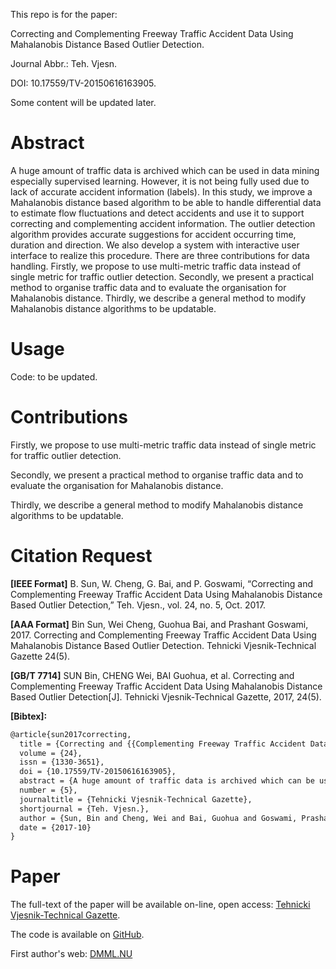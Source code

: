This repo is for the paper:

Correcting and Complementing Freeway Traffic Accident Data Using Mahalanobis Distance Based Outlier Detection. 

Journal Abbr.: Teh. Vjesn.

DOI: 10.17559/TV-20150616163905.

Some content will be updated later.

# Abstract
A huge amount of traffic data is archived which can be used in data mining especially supervised learning. However, it is not being fully used due to lack of accurate accident information (labels). In this study, we improve a Mahalanobis distance based algorithm to be able to handle differential data to estimate flow fluctuations and detect accidents and use it to support correcting and complementing accident information. The outlier detection algorithm provides accurate suggestions for accident occurring time, duration and direction. We also develop a system with interactive user interface to realize this procedure. There are three contributions for data handling. Firstly, we propose to use multi-metric traffic data instead of single metric for traffic outlier detection. Secondly, we present a practical method to organise traffic data and to evaluate the organisation for Mahalanobis distance. Thirdly, we describe a general method to modify Mahalanobis distance algorithms to be updatable.

# Usage
Code: to be updated. 

# Contributions
Firstly, we  propose to use multi-metric traffic data instead of single metric  for traffic outlier detection. 

Secondly, we present a practical method to organise traffic data and to evaluate the organisation for Mahalanobis distance. 

Thirdly, we describe a general method to modify Mahalanobis distance algorithms to be updatable.

# Citation Request
**[IEEE Format]** B. Sun, W. Cheng, G. Bai, and P. Goswami, “Correcting and Complementing Freeway Traffic Accident Data Using Mahalanobis Distance Based Outlier Detection,” Teh. Vjesn., vol. 24, no. 5, Oct. 2017.

**[AAA Format]** Bin Sun, Wei Cheng, Guohua Bai, and Prashant Goswami, 2017. Correcting and Complementing Freeway Traffic Accident Data Using Mahalanobis Distance Based Outlier Detection. Tehnicki Vjesnik-Technical Gazette 24(5).

**[GB/T 7714]** SUN Bin, CHENG Wei, BAI Guohua, et al. Correcting and Complementing Freeway Traffic Accident Data Using Mahalanobis Distance Based Outlier Detection[J]. Tehnicki Vjesnik-Technical Gazette, 2017, 24(5).

**[Bibtex]:**

```tex
@article{sun2017correcting,
  title = {Correcting and {{Complementing Freeway Traffic Accident Data Using Mahalanobis Distance Based Outlier Detection}}},
  volume = {24},
  issn = {1330-3651},
  doi = {10.17559/TV-20150616163905},
  abstract = {A huge amount of traffic data is archived which can be used in data mining especially supervised learning. However, it is not being fully used due to lack of accurate accident information (labels). In this study, we improve a Mahalanobis distance based algorithm to be able to handle differential data to estimate flow fluctuations and detect accidents and use it to support correcting and complementing accident information. The outlier detection algorithm provides accurate suggestions for accident occurring time, duration and direction. We also develop a system with interactive user interface to realize this procedure. There are three contributions for data handling. Firstly, we propose to use multi-metric traffic data instead of single metric for traffic outlier detection. Secondly, we present a practical method to organise traffic data and to evaluate the organisation for Mahalanobis distance. Thirdly, we describe a general method to modify Mahalanobis distance algorithms to be updatable.},
  number = {5},
  journaltitle = {Tehnicki Vjesnik-Technical Gazette},
  shortjournal = {Teh. Vjesn.},
  author = {Sun, Bin and Cheng, Wei and Bai, Guohua and Goswami, Prashant},
  date = {2017-10}
}
```

# Paper
The full-text of the paper will be available on-line, open access: [Tehnicki Vjesnik-Technical Gazette](http://dx.doi.org/10.17559/TV-20150616163905).

The code is available on [GitHub](https://github.com/SunnyBingoMe/sun2017correcting-github).

First author's web: [DMML.NU](http://about.dmml.nu)
